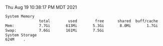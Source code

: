 Thu Aug 19 10:38:17 PM MDT 2021
```bash
System Memory
               total        used        free      shared  buff/cache   available
Mem:           7.7Gi       613Mi       5.3Gi       8.0Mi       1.7Gi       6.7Gi
Swap:          7.6Gi       161Mi       7.5Gi
System Storage
624M	.
```
